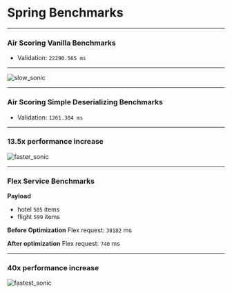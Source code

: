 # Spring Benchmarks

---

### Air Scoring Vanilla Benchmarks
- Validation: `22290.565 ms`

---

![slow_sonic](https://media.giphy.com/media/nPUEt1o4g7QL6/giphy.gif)

---

### Air Scoring Simple Deserializing Benchmarks
- Validation: `1261.304 ms`

---

### 13.5x performance increase
![faster_sonic](https://media.giphy.com/media/pVe8bu4l12iT6/giphy.gif)

---

### Flex Service Benchmarks

**Payload**
- hotel `505` items
- flight `599` items

**Before Optimization**
Flex request: `30182` ms

**After optimization**
Flex request: `740` ms

---

### 40x performance increase
![fastest_sonic](http://1.bp.blogspot.com/-6QqtZ3rY1KE/VJHGS_a79oI/AAAAAAAABfc/3rmLg07hdvo/s1600/tumblr_mo4zonw6Ck1rky5lmo1_400.gif)


